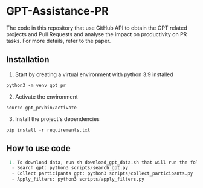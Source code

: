 # GPT-Assistance-PR
The code in this repository that use GitHub API to obtain the GPT related projects and Pull Requests and analyse the impact on productivity on PR tasks. For more details, refer to the paper.

## Installation

1. Start by creating a virtual environment with python 3.9 installed
```Shell
python3 -m venv gpt_pr
``` 

2. Activate the environment
```Shell
source gpt_pr/bin/activate
``` 

3. Install the project's dependencies
```Shell
pip install -r requirements.txt
```
## How to use code
```python
 1. To download data, run sh download_gpt_data.sh that will run the following Python files:
  - Search gpt: python3 scripts/search_gpt.py
  - Collect participants gpt: python3 scripts/collect_participants.py  
  - Apply_filters: python3 scripts/apply_filters.py 
```
